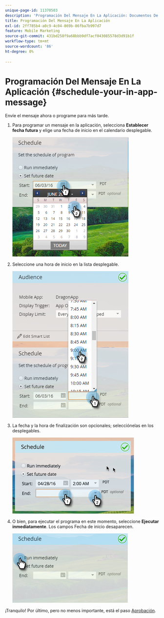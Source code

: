 ```yaml
---
unique-page-id: 11370503
description: 'Programación Del Mensaje En La Aplicación: Documentos De Marketo, Documentación Del Producto'
title: Programación Del Mensaje En La Aplicación
exl-id: 2ff785b4-a0c9-4c04-869b-86fba7b997d7
feature: Mobile Marketing
source-git-commit: 431bd258f9a68bbb9df7acf043085578d3d91b1f
workflow-type: tm+mt
source-wordcount: '86'
ht-degree: 0%

---
```


# Programación Del Mensaje En La Aplicación {#schedule-your-in-app-message}

Envíe el mensaje ahora o programe para más tarde.

1. Para programar un mensaje en la aplicación, selecciona **Establecer fecha futura** y elige una fecha de inicio en el calendario desplegable.

   ![](assets/schedule-your-in-app-message-1.png)

1. Seleccione una hora de inicio en la lista desplegable.

   ![](assets/schedule-your-in-app-message-2.png)

1. La fecha y la hora de finalización son opcionales; selecciónelas en los desplegables.

   ![](assets/schedule-your-in-app-message-3.png)

1. O bien, para ejecutar el programa en este momento, seleccione **Ejecutar inmediatamente**. Los campos Fecha de inicio desaparecen.

   ![](assets/schedule-your-in-app-message-4.png)

¡Tranquilo! Por último, pero no menos importante, está el paso [Aprobación](/help/marketo/product-docs/mobile-marketing/in-app-messages/sending-your-in-app-message/approve-your-in-app-message.md).
